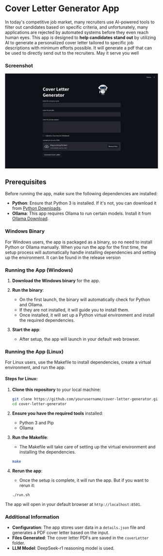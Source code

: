 # Cover Letter Generator App

In today's competitive job market, many recruiters use AI-powered tools to filter out candidates based on specific criteria, and unfortunately, many applications are rejected by automated systems before they even reach human eyes. This app is designed to **help candidates stand out** by utilizing AI to generate a personalized cover letter tailored to specific job descriptions with minimum efforts possible. It will generate a pdf that can be used to directly send out to the recruiters. May it serve you well

### Screenshot
![Cover Letter Generator Screenshot](screenshots/screen1.png)

## Prerequisites

Before running the app, make sure the following dependencies are installed:

- **Python**: Ensure that Python 3 is installed. If it's not, you can download it from [Python Downloads](https://www.python.org/downloads/).
- **Ollama**: This app requires Ollama to run certain models. Install it from [Ollama Download](https://ollama.com/download/).

### Windows Binary
For Windows users, the app is packaged as a binary, so no need to install Python or Ollama manually. When you run the app for the first time, the setup process will automatically handle installing dependencies and setting up the environment. It can be found in the release version

### Running the App (Windows)

1. **Download the Windows binary** for the app.
2. **Run the binary**:
    - On the first launch, the binary will automatically check for Python and Ollama.
    - If they are not installed, it will guide you to install them.
    - Once installed, it will set up a Python virtual environment and install the required dependencies.

3. **Start the app**:
    - After setup, the app will launch in your default web browser.

### Running the App (Linux)

For Linux users, use the Makefile to install dependencies, create a virtual environment, and run the app.

#### Steps for Linux:

1. **Clone this repository** to your local machine:
    ```bash
    git clone https://github.com/yourusername/cover-letter-generator.git
    cd cover-letter-generator
    ```

2. **Ensure you have the required tools** installed:
    - Python 3 and Pip
    - Ollama

3. **Run the Makefile**:
    - The Makefile will take care of setting up the virtual environment and installing the dependencies.
    ```bash
    make
    ```

4. **Rerun the app**:
    - Once the setup is complete, it will run the app. But if you want to rerun it:
    ```bash
    ./run.sh
    ```

The app will open in your default browser at `http://localhost:8501`.


### Additional Information

- **Configuration**: The app stores user data in a `details.json` file and generates a PDF cover letter based on the input.
- **Files Generated**: The cover letter PDFs are saved in the `coverLetter` folder.
- **LLM Model**: DeepSeek-r1 reasoning model is used. 


